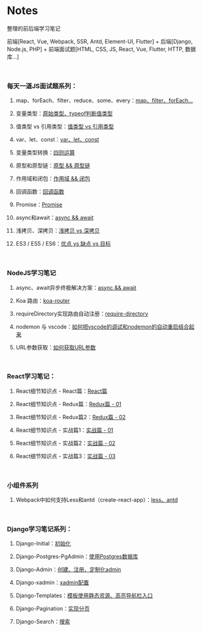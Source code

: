 # Notes

整理的前后端学习笔记

前端[React, Vue, Webpack, SSR, Antd, Element-UI, Flutter] + 后端[Django, Node.js, PHP] + 前端面试题[HTML, CSS, JS, React, Vue, Flutter, HTTP, 数据库...]

<br/>

### 每天一道JS面试题系列：
1. map、forEach、filter、reduce、some、every：[map、filter、forEach...](https://github.com/ChenxiiCheng/Notes/blob/master/每天一道JS面试题/JS-map-filter.md)

2. 变量类型：[原始类型、typeof判断值类型](https://github.com/ChenxiiCheng/Notes/blob/master/%E6%AF%8F%E5%A4%A9%E4%B8%80%E9%81%93JS%E9%9D%A2%E8%AF%95%E9%A2%98/JS%20-%20%E5%8F%98%E9%87%8F%E7%B1%BB%E5%9E%8B.md) 

3. 值类型 vs 引用类型：[值类型 vs 引用类型](https://github.com/ChenxiiCheng/Notes/blob/master/%E6%AF%8F%E5%A4%A9%E4%B8%80%E9%81%93JS%E9%9D%A2%E8%AF%95%E9%A2%98/JS%20-%20%E5%80%BC%E7%B1%BB%E5%9E%8B%20vs%20%E5%BC%95%E7%94%A8%E7%B1%BB%E5%9E%8B.md)

4. var、let、const：[var、let、const](https://github.com/ChenxiiCheng/Notes/blob/master/%E6%AF%8F%E5%A4%A9%E4%B8%80%E9%81%93JS%E9%9D%A2%E8%AF%95%E9%A2%98/JS%20-%20var%E3%80%81let%E3%80%81const%20%E5%8C%BA%E5%88%AB.md)

5. 变量类型转换：[四则运算](https://github.com/ChenxiiCheng/Notes/blob/master/%E6%AF%8F%E5%A4%A9%E4%B8%80%E9%81%93JS%E9%9D%A2%E8%AF%95%E9%A2%98/JS%20-%20%E5%8F%98%E9%87%8F%E7%B1%BB%E5%9E%8B%E8%BD%AC%E6%8D%A2.md)

6. 原型和原型链：[原型 && 原型链](https://github.com/ChenxiiCheng/Notes/blob/master/%E6%AF%8F%E5%A4%A9%E4%B8%80%E9%81%93JS%E9%9D%A2%E8%AF%95%E9%A2%98/JS%20-%20%E5%8E%9F%E5%9E%8B%E5%92%8C%E5%8E%9F%E5%9E%8B%E9%93%BE.md)

7. 作用域和闭包：[作用域 && 闭包](https://github.com/ChenxiiCheng/Notes/blob/master/%E6%AF%8F%E5%A4%A9%E4%B8%80%E9%81%93JS%E9%9D%A2%E8%AF%95%E9%A2%98/JS%20-%20%E4%BD%9C%E7%94%A8%E5%9F%9F%E5%92%8C%E9%97%AD%E5%8C%85.md)

8. 回调函数：[回调函数](https://github.com/ChenxiiCheng/Notes/blob/master/%E6%AF%8F%E5%A4%A9%E4%B8%80%E9%81%93JS%E9%9D%A2%E8%AF%95%E9%A2%98/JS%20-%20%E5%9B%9E%E8%B0%83%E5%87%BD%E6%95%B0.md)

9. Promise：[Promise](https://github.com/ChenxiiCheng/Notes/blob/master/%E6%AF%8F%E5%A4%A9%E4%B8%80%E9%81%93JS%E9%9D%A2%E8%AF%95%E9%A2%98/JS%20-%20Promise.md)

10. async和await：[async && await](https://github.com/ChenxiiCheng/Notes/blob/master/%E6%AF%8F%E5%A4%A9%E4%B8%80%E9%81%93JS%E9%9D%A2%E8%AF%95%E9%A2%98/JS%20-%20async%E5%92%8Cawait.md)

11. 浅拷贝、深拷贝：[浅拷贝 vs 深拷贝](https://github.com/ChenxiiCheng/Notes/blob/master/%E6%AF%8F%E5%A4%A9%E4%B8%80%E9%81%93JS%E9%9D%A2%E8%AF%95%E9%A2%98/JS%20-%20%E6%B5%85%E6%8B%B7%E8%B4%9D%E3%80%81%E6%B7%B1%E6%8B%B7%E8%B4%9D.md)

12. ES3 / ES5 / ES6：[优点 vs 缺点 vs 目标](https://github.com/ChenxiiCheng/Notes/blob/master/%E6%AF%8F%E5%A4%A9%E4%B8%80%E9%81%93JS%E9%9D%A2%E8%AF%95%E9%A2%98/JS%20-%20ES3ES5ES6%E4%BC%98%E7%82%B9%E7%BC%BA%E7%82%B9.md)

<br />

### NodeJS学习笔记
1. async、await异步终极解决方案：[async && await](https://github.com/ChenxiiCheng/Notes/blob/master/NodeJS%E5%AD%A6%E4%B9%A0%E7%AC%94%E8%AE%B0/async%20await%20%E5%BC%82%E6%AD%A5%E6%9C%80%E7%BB%88%E8%A7%A3%E5%86%B3%E6%96%B9%E6%A1%88.md) 

2. Koa 路由：[koa-router](https://github.com/ChenxiiCheng/Notes/blob/master/NodeJS%E5%AD%A6%E4%B9%A0%E7%AC%94%E8%AE%B0/Koa%20%E8%B7%AF%E7%94%B1.md)

3. requireDirectory实现路由自动注册：[require-directory](https://github.com/ChenxiiCheng/Notes/blob/master/NodeJS%E5%AD%A6%E4%B9%A0%E7%AC%94%E8%AE%B0/requireDirectory%E5%AE%9E%E7%8E%B0%E8%B7%AF%E7%94%B1%E8%87%AA%E5%8A%A8%E6%B3%A8%E5%86%8C.md)

4. nodemon 与 vscode：[如何把vscode的调试和nodemon的自动重启结合起来](https://github.com/ChenxiiCheng/Notes/blob/master/NodeJS%E5%AD%A6%E4%B9%A0%E7%AC%94%E8%AE%B0/nodemon%20%E4%B8%8E%20vscode.md)

5. URL参数获取：[如何获取URL参数](https://github.com/ChenxiiCheng/Notes/blob/master/NodeJS%E5%AD%A6%E4%B9%A0%E7%AC%94%E8%AE%B0/%E5%8F%82%E6%95%B0%E8%8E%B7%E5%8F%96%E4%B8%8ELinValidator%E6%A0%A1%E9%AA%8C%E5%99%A8.md)

<br/>

### React学习笔记：
1. React细节知识点 - React篇：[React篇](https://github.com/ChenxiiCheng/Notes/blob/master/React-Notes/React%E7%BB%86%E8%8A%82%E7%9F%A5%E8%AF%86%E7%82%B9%20-%20React%E7%AF%87.pdf) 

2. React细节知识点 - Redux篇：[Redux篇 - 01](https://github.com/ChenxiiCheng/Notes/blob/master/React-Notes/React%E7%BB%86%E8%8A%82%E7%9F%A5%E8%AF%86%E7%82%B9%20-%20Redux%E7%AF%87.pdf) 

3. React细节知识点 - Redux篇2：[Redux篇 - 02](https://github.com/ChenxiiCheng/Notes/blob/master/React-Notes/React%E7%BB%86%E8%8A%82%E7%9F%A5%E8%AF%86%E7%82%B9%20-%20Redux%20%E7%AF%872.pdf) 

4. React细节知识点 - 实战篇1：[实战篇 - 01](https://github.com/ChenxiiCheng/Notes/blob/master/React-Notes/React%E7%BB%86%E8%8A%82%E7%9F%A5%E8%AF%86%E7%82%B9%20-%20%E5%AE%9E%E6%88%981.pdf) 

5. React细节知识点 - 实战篇2：[实战篇 - 02](https://github.com/ChenxiiCheng/Notes/blob/master/React-Notes/React%E7%BB%86%E8%8A%82%E7%9F%A5%E8%AF%86%E7%82%B9%20-%20%E5%AE%9E%E6%88%982.pdf) 

6. React细节知识点 - 实战篇3：[实战篇 - 03](https://github.com/ChenxiiCheng/Notes/blob/master/React-Notes/React%E7%BB%86%E8%8A%82%E7%9F%A5%E8%AF%86%E7%82%B9%20-%20%E5%AE%9E%E6%88%983.pdf) 

<br/>

### 小组件系列
1. Webpack中如何支持Less和antd（create-react-app）：[less、antd](https://github.com/ChenxiiCheng/Notes/blob/master/React-Notes/Webpack%E4%B8%AD%E5%A6%82%E4%BD%95%E6%94%AF%E6%8C%81Less%E5%92%8Cantd.pdf) 


<br/>

### Django学习笔记系列：
1. Django-Initial：[初始化](https://github.com/ChenxiiCheng/Notes/blob/master/Django-Notes/Django-Initial.md) 

2. Django-Postgres-PgAdmin：[使用Postgres数据库](https://github.com/ChenxiiCheng/Notes/blob/master/Django-Notes/Django-Postgres-PgAdmin.md) 

3. Django-Admin：[创建、注册、定制化admin](https://github.com/ChenxiiCheng/Notes/blob/master/Django-Notes/Django-Admin.md) 

4. Django-xadmin：[xadmin配置](https://github.com/ChenxiiCheng/Notes/blob/master/Django-Notes/Django-xadmin%E9%85%8D%E7%BD%AE.md) 

5. Django-Templates：[模板使用静态资源、高亮导航栏入口](https://github.com/ChenxiiCheng/Notes/blob/master/Django-Notes/Django-Templates.md) 

6. Django-Pagination：[实现分页](https://github.com/ChenxiiCheng/Notes/blob/master/Django-Notes/Django-Pagination.md) 

7. Django-Search：[搜索](https://github.com/ChenxiiCheng/Notes/blob/master/Django-Notes/Django-Search.md) 
